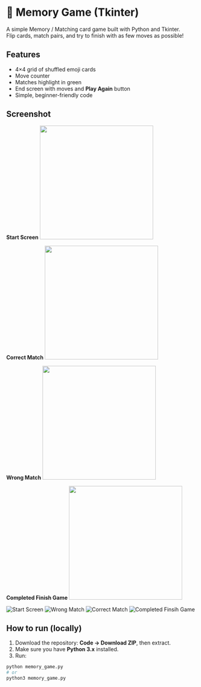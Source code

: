 # 🧠 Memory Game (Tkinter)

A simple Memory / Matching card game built with Python and Tkinter.  
Flip cards, match pairs, and try to finish with as few moves as possible!

## Features
- 4×4 grid of shuffled emoji cards
- Move counter
- Matches highlight in green
- End screen with moves and **Play Again** button
- Simple, beginner-friendly code

## Screenshot

**Start Screen**
<img src="Screenshots/Start.png" width="300">

**Correct Match**
<img src="Screenshots/Match.png" width="300">

**Wrong Match**
<img src="Screenshots/Wrongmatch.png" width="300">

**Completed Finish Game**
<img src="Screenshots/Finish.png" width="300">

![Start Screen](Screenshots/Start.png)
![Wrong Match](Screenshots/Wrongmatch.png)
![Correct Match](Screenshots/Match.png)
![Completed Finsih Game](Screenshots/Finish.png)

## How to run (locally)
1. Download the repository: **Code → Download ZIP**, then extract.
2. Make sure you have **Python 3.x** installed.
3. Run:
```bash
python memory_game.py
# or
python3 memory_game.py
